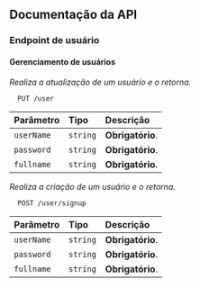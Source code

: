 
## Documentação da API

### Endpoint de usuário
#### Gerenciamento de usuários
*Realiza a atualização de um usuário e o retorna.*

```
  PUT /user
```

| Parâmetro   | Tipo       | Descrição                           |
| :---------- | :--------- | :---------------------------------- |
| `userName` | `string` | **Obrigatório**. |
| `password` | `string` | **Obrigatório**. |
| `fullname` | `string` | **Obrigatório**. |

*Realiza a criação de um usuário e o retorna.*

```
  POST /user/signup
```

| Parâmetro   | Tipo       | Descrição                                   |
| :---------- | :--------- | :------------------------------------------ |
| `userName` | `string` | **Obrigatório**. |
| `password` | `string` | **Obrigatório**. |
| `fullname` | `string` | **Obrigatório**. |


